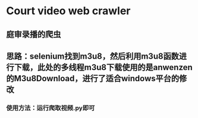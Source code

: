 # Court video web crawler
## 庭审录播的爬虫
## 思路：selenium找到m3u8，然后利用m3u8函数进行下载，此处的多线程m3u8下载使用的是anwenzen的M3u8Download，进行了适合windows平台的修改
### 使用方法：运行爬取视频.py即可
